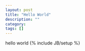 ```yaml
---
layout: post
title: "Hello World"
description: ""
category: 
tags: []
---
```

hello world
{% include JB/setup %}
